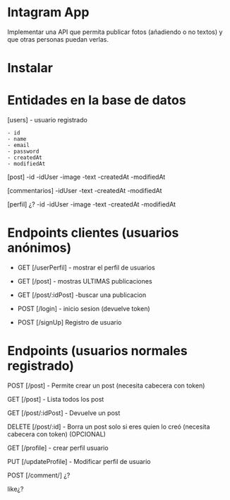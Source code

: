 # Intagram App

Implementar una API que permita publicar fotos (añadiendo o no textos) y que otras
personas puedan verlas.

# Instalar

# Entidades en la base de datos

[users] - usuario registrado

    - id
    - name
    - email
    - password
    - createdAt
    - modifiedAt

[post]
    -id
    -idUser
    -image
    -text
    -createdAt
    -modifiedAt

[commentarios]
    -idUser
    -text
    -createdAt
    -modifiedAt

[perfil] ¿?
    -id
    -idUser
    -image
    -text
    -createdAt
    -modifiedAt

# Endpoints clientes (usuarios anónimos)

- GET [/userPerfil] - mostrar el perfil de usuarios

- GET [/post] - mostras ULTIMAS publicaciones 

- GET [/post/:idPost] -buscar una publicacion 

- POST [/login] - inicio sesion (devuelve token)
 
- POST [/signUp] Registro de usuario


# Endpoints (usuarios normales registrado)


POST [/post] - Permite crear un post (necesita cabecera con token)

GET [/post] - Lista todos los post

GET [/post/:idPost] - Devuelve un post

DELETE [/post/:id] - Borra un post solo si eres quien lo creó (necesita cabecera con token) (OPCIONAL)

GET [/profile] - crear perfil usuario 

PUT [/updateProfile] - Modificar perfil de usuario 

POST [/comment/] ¿?

like¿?